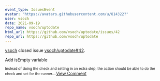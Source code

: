 ```yaml
---
event_type: IssuesEvent
avatar: "https://avatars.githubusercontent.com/u/814322?"
user: vsoch
date: 2021-09-19
repo_name: vsoch/uptodate
html_url: https://github.com/vsoch/uptodate/issues/42
repo_url: https://github.com/vsoch/uptodate
---
```


<a href='https://github.com/vsoch' target='_blank'>vsoch</a> closed issue <a href='https://github.com/vsoch/uptodate/issues/42' target='_blank'>vsoch/uptodate#42</a>.

<p>Add isEmpty variable</p><small>Instead of doing the check and setting in an extra step, the action should be able to do the check and set for the runner....</small><a href='https://github.com/vsoch/uptodate/issues/42' target='_blank'>View Comment</a>